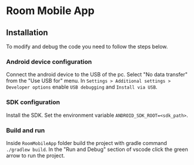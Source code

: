 # Room Mobile App

## Installation
To modify and debug the code you need to follow the steps below.

### Android device configuration
Connect the android device to the USB of the pc.
Select "No data transfer" from the "Use USB for" menu.
In `Settings > Additional settings > Developer options` enable `USB debugging` and `Install via USB`.

### SDK configuration
Install the SDK.
Set the environment variable `ANDROID_SDK_ROOT=<sdk_path>`.

### Build and run
Inside `RoomMobileApp` folder build the project with gradle command `./gradlew build`.
In the "Run and Debug" section of vscode click the green arrow to run the project.